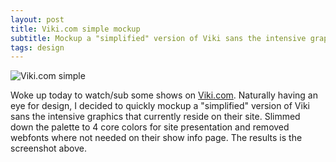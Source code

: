 ```yaml
---
layout: post
title: Viki.com simple mockup
subtitle: Mockup a "simplified" version of Viki sans the intensive graphics that currently reside on their site.
tags: design
---
```


![Viki.com simple](http://f.cl.ly/items/0C1M0b1F303a1O1J2H2g/Screen%20shot%202012-09-08%20at%2010.29.47%20AM.png)

Woke up today to watch/sub some shows on [Viki.com](http://www.viki.com). Naturally having an eye for design, I decided to quickly mockup a "simplified" version of Viki sans the intensive graphics that currently reside on their site. Slimmed down the palette to 4 core colors for site presentation and removed webfonts where not needed on their show info page. The results is the screenshot above.
